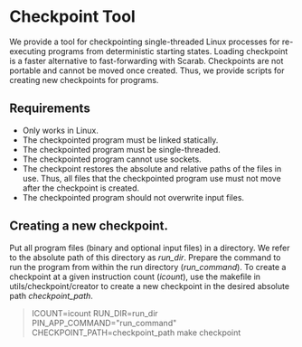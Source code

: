 # Checkpoint Tool

We provide a tool for checkpointing single-threaded Linux processes for
re-executing programs from deterministic starting states. Loading checkpoint
is a faster alternative to fast-forwarding with Scarab. Checkpoints are not
portable and cannot be moved once created. Thus, we provide scripts for
creating new checkpoints for programs.

## Requirements

* Only works in Linux.
* The checkpointed program must be linked statically.
* The checkpointed program must be single-threaded.
* The checkpointed program cannot use sockets.
* The checkpoint restores the absolute and relative paths of the files in use.
Thus, all files that the checkpointed program use must not move after the
checkpoint is created.
* The checkpointed program should not overwrite input files.

## Creating a new checkpoint.

Put all program files (binary and optional input files) in a directory. We
refer to the absolute path of this directory as *run_dir*. Prepare the command to
run the program from within the run directory (*run_command*). To create a
checkpoint at a given instruction count (*icount*), use the makefile in
utils/checkpoint/creator to create a new checkpoint in the desired absolute
path *checkpoint_path*.

> ICOUNT=icount RUN_DIR=run_dir PIN_APP_COMMAND="run_command" CHECKPOINT_PATH=checkpoint_path make checkpoint
